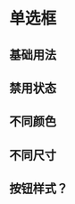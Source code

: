 # 单选框

## 基础用法

<div></div>

## 禁用状态

<div></div>

## 不同颜色

<div></div>

## 不同尺寸

<div></div>

## 按钮样式？

<div></div>


